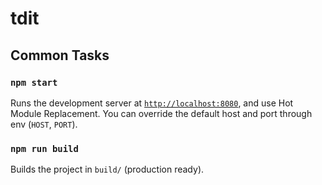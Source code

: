 tdit
====

## Common Tasks

### `npm start`

Runs the development server at [`http://localhost:8080`](http://127.0.0.1:8080),
and use Hot Module Replacement. You can override the default host and port
through env (`HOST`, `PORT`).

### `npm run build`

Builds the project in `build/` (production ready).
